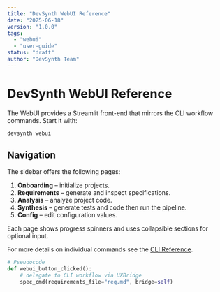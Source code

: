 ```yaml
---
title: "DevSynth WebUI Reference"
date: "2025-06-18"
version: "1.0.0"
tags:
  - "webui"
  - "user-guide"
status: "draft"
author: "DevSynth Team"
---
```


# DevSynth WebUI Reference

The WebUI provides a Streamlit front-end that mirrors the CLI workflow commands. Start it with:

```bash
devsynth webui
```

## Navigation

The sidebar offers the following pages:

1. **Onboarding** – initialize projects.
2. **Requirements** – generate and inspect specifications.
3. **Analysis** – analyze project code.
4. **Synthesis** – generate tests and code then run the pipeline.
5. **Config** – edit configuration values.

Each page shows progress spinners and uses collapsible sections for optional input.

For more details on individual commands see the [CLI Reference](cli_reference.md).

```python
# Pseudocode
def webui_button_clicked():
    # delegate to CLI workflow via UXBridge
    spec_cmd(requirements_file="req.md", bridge=self)
```
